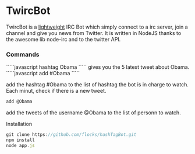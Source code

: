 TwircBot
==========

TwircBot is a <u>lightweight</u> IRC Bot which simply connect to a irc server, join a channel and give you news from Twitter.
It is written in NodeJS thanks to the awesome lib node-irc and to the twitter API.

<h3>Commands</h3>
`````javascript
hashtag Obama
`````
gives you the 5 latest tweet about Obama.
`````javascript
add #Obama
`````

add the hashtag #Obama to the list of hashtag the bot is in charge to watch. Each minut, check if there is a new tweet.
`````javascript
add @Obama
`````
add the tweets of the username @Obama to the list of personn to watch.

Installation 
`````javascript
git clone https://github.com/flocks/hashTagBot.git
npm install
node app.js 
`````
